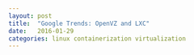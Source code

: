 ```yaml
---
layout: post
title:  "Google Trends: OpenVZ and LXC"
date:   2016-01-29
categories: linux containerization virtualization
---
```


<script type="text/javascript" src="//www.google.com/trends/embed.js?hl=en-US&q=/m/0crds9p,+OpenVZ&cmpt=q&tz=Etc/GMT%2B5&tz=Etc/GMT%2B5&content=1&cid=TIMESERIES_GRAPH_0&export=5&w=500&h=330"></script>
